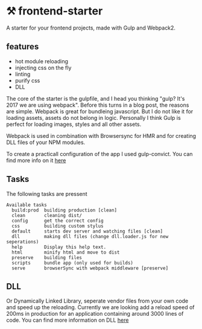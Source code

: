 # ⚒ frontend-starter
A starter for your frontend projects, made with Gulp and Webpack2. 

## features
* hot module reloading 
* injecting css on the fly
* linting 
* purify css 
* DLL

The core of the starter is the gulpfile, and I head you thinking "gulp? It's 2017 we are using webpack". Before this turns in a blog post, the reasons are simple. Webpack is great for bundleing javascript. But I do not like it for loading assets, assets do not belong in logic. Personally I think Gulp is perfect for loading images, styles and all other assets. 

Webpack is used in combination with Browsersync for HMR and for creating DLL files of your NPM modules.

To create a practicall configuration of the app I used gulp-convict. You can find more info on it [here](https://github.com/klaaz0r/gulp-convict) 

## Tasks
The following tasks are pressent 
```
Available tasks
  build:prod  building production [clean]
  clean       cleaning dist/
  config      get the correct config
  css         building custom stylus
  default     starts dev server and watching files [clean]
  dll         making dll files (change dll.loader.js for new seperations)
  help        Display this help text.
  html        minify html and move to dist
  preserve    building files
  scripts     bundle app (only used for builds)
  serve       browserSync with webpack middleware [preserve]
```

## DLL
Or Dynamically Linked Library, seperate vendor files from your own code and speed up the reloading. Currently we are looking add a reload speed of 200ms in production for an application containing around 3000 lines of code. You can find more information on DLL [here](https://robertknight.github.io/posts/webpack-dll-plugins/)
